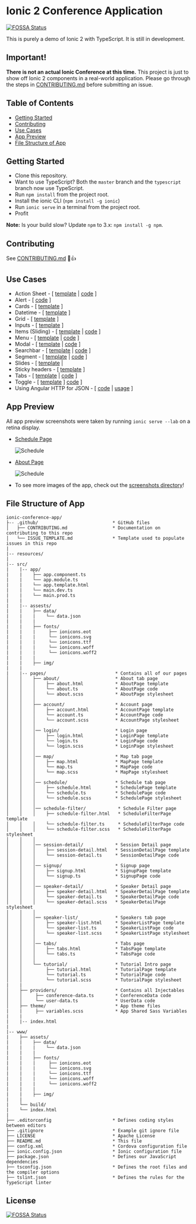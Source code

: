 # Ionic 2 Conference Application
[![FOSSA Status](https://app.fossa.io/api/projects/git%2Bgithub.com%2Fcanv15%2Fawaken-direct-democracy.svg?type=shield)](https://app.fossa.io/projects/git%2Bgithub.com%2Fcanv15%2Fawaken-direct-democracy?ref=badge_shield)


This is purely a demo of Ionic 2 with TypeScript. It is still in development.


## Important!
**There is not an actual Ionic Conference at this time.** This project is just to show off Ionic 2 components in a real-world application. Please go through the steps in [CONTRIBUTING.md](https://github.com/driftyco/ionic-conference-app/blob/master/.github/CONTRIBUTING.md) before submitting an issue.


## Table of Contents
 - [Getting Started](#getting-started)
 - [Contributing](#contributing)
 - [Use Cases](#use-cases)
 - [App Preview](#app-preview)
 - [File Structure of App](#file-structure-of-app)


## Getting Started

* Clone this repository.
* Want to use TypeScript? Both the `master` branch and the `typescript` branch now use TypeScript.
* Run `npm install` from the project root.
* Install the ionic CLI (`npm install -g ionic`)
* Run `ionic serve` in a terminal from the project root.
* Profit

**Note:** Is your build slow? Update `npm` to 3.x: `npm install -g npm`.


## Contributing
See [CONTRIBUTING.md](https://github.com/driftyco/ionic-conference-app/blob/master/.github/CONTRIBUTING.md) :tada::+1:


## Use Cases

* Action Sheet - [ [template](https://github.com/driftyco/ionic-conference-app/blob/master/src/pages/speaker-list/speaker-list.html) | [code](https://github.com/driftyco/ionic-conference-app/blob/master/src/pages/speaker-list/speaker-list.ts) ]
* Alert - [ [code](https://github.com/driftyco/ionic-conference-app/blob/master/src/pages/schedule/schedule.ts) ]
* Cards - [ [template](https://github.com/driftyco/ionic-conference-app/blob/master/src/pages/speaker-list/speaker-list.html) ]
* Datetime - [ [template](https://github.com/driftyco/ionic-conference-app/blob/master/src/pages/about/about.html) ]
* Grid - [ [template](https://github.com/driftyco/ionic-conference-app/blob/master/src/pages/login/login.html) ]
* Inputs - [ [template](https://github.com/driftyco/ionic-conference-app/blob/master/src/pages/login/login.html) ]
* Items (Sliding) - [ [template](https://github.com/driftyco/ionic-conference-app/blob/master/src/pages/schedule/schedule.html) | [code](https://github.com/driftyco/ionic-conference-app/blob/master/src/pages/schedule/schedule.ts) ]
* Menu - [ [template](https://github.com/driftyco/ionic-conference-app/blob/master/src/app.html) |
[code](https://github.com/driftyco/ionic-conference-app/blob/master/src/app.ts) ]
* Modal - [ [template](https://github.com/driftyco/ionic-conference-app/blob/master/src/pages/schedule-filter/schedule-filter.html) | [code](https://github.com/driftyco/ionic-conference-app/blob/master/src/pages/schedule/schedule.ts) ]
* Searchbar - [ [template](https://github.com/driftyco/ionic-conference-app/blob/master/src/pages/schedule/schedule.html) | [code](https://github.com/driftyco/ionic-conference-app/blob/master/src/pages/schedule/schedule.ts) ]
* Segment - [ [template](https://github.com/driftyco/ionic-conference-app/blob/master/src/pages/schedule/schedule.html) | [code](https://github.com/driftyco/ionic-conference-app/blob/master/src/pages/schedule/schedule.ts) ]
* Slides - [ [template](https://github.com/driftyco/ionic-conference-app/blob/master/src/pages/tutorial/tutorial.html) |
* Sticky headers - [ [template](https://github.com/driftyco/ionic-conference-app/blob/master/src/pages/schedule/schedule.html) ]
* Tabs - [ [template](https://github.com/driftyco/ionic-conference-app/blob/master/src/pages/tabs/tabs.html) | [code](https://github.com/driftyco/ionic-conference-app/blob/master/src/pages/tabs/tabs.ts) ]
* Toggle - [ [template](https://github.com/driftyco/ionic-conference-app/blob/master/src/pages/schedule-filter/schedule-filter.html) ]
[code](https://github.com/driftyco/ionic-conference-app/blob/master/src/pages/tutorial/tutorial.ts) ]
* Using Angular HTTP for JSON - [ [code](https://github.com/driftyco/ionic-conference-app/blob/master/src/providers/conference-data.ts) | [usage](https://github.com/driftyco/ionic-conference-app/blob/master/src/pages/schedule/schedule.ts) ]


## App Preview

All app preview screenshots were taken by running `ionic serve --lab` on a retina display.

- [Schedule Page](https://github.com/driftyco/ionic-conference-app/blob/master/src/pages/schedule/schedule.html)

  <img src="resources/screenshots/SchedulePage.png" alt="Schedule">


- [About Page](https://github.com/driftyco/ionic-conference-app/blob/master/src/pages/about/about.html)

  <img src="resources/screenshots/AboutPage.png" alt="Schedule">


- To see more images of the app, check out the [screenshots directory](https://github.com/driftyco/ionic-conference-app/tree/master/resources/screenshots)!


## File Structure of App

```
ionic-conference-app/
├-- .github/                            * GitHub files
│   ├── CONTRIBUTING.md                 * Documentation on contributing to this repo
│   └── ISSUE_TEMPLATE.md               * Template used to populate issues in this repo
|
|-- resources/
|
|-- src/
|    |-- app/
|    |    ├── app.component.ts
|    |    └── app.module.ts
|    |    └── app.template.html
|    |    └── main.dev.ts
|    |    └── main.prod.ts
|    |
|    |-- assests/
|    |    ├── data/
|    |    |    └── data.json
|    |    |
|    |    ├── fonts/
|    |    |     ├── ionicons.eot
|    |    |     └── ionicons.svg
|    |    |     └── ionicons.ttf
|    |    |     └── ionicons.woff
|    |    |     └── ionicons.woff2
|    |    |
|    |    ├── img/
|    |
|    |-- pages/                          * Contains all of our pages
│    │    ├── about/                     * About tab page
│    │    │    ├── about.html            * AboutPage template
│    │    │    └── about.ts              * AboutPage code
│    │    │    └── about.scss            * AboutPage stylesheet
│    │    │
│    │    ├── account/                   * Account page
│    │    │    ├── account.html          * AccountPage template
│    │    │    └── account.ts            * AccountPage code
│    │    │    └── account.scss          * AccountPage stylesheet
│    │    │
│    │    │── login/                     * Login page
│    │    │    ├── login.html            * LoginPage template
│    │    │    └── login.ts              * LoginPage code
│    │    │    └── login.scss            * LoginPage stylesheet
│    │    │
│    │    │── map/                       * Map tab page
│    │    │    ├── map.html              * MapPage template
│    │    │    └── map.ts                * MapPage code
│    │    │    └── map.scss              * MapPage stylesheet
│    │    │
│    │    │── schedule/                  * Schedule tab page
│    │    │    ├── schedule.html         * SchedulePage template
│    │    │    └── schedule.ts           * SchedulePage code
│    │    │    └── schedule.scss         * SchedulePage stylesheet
│    │    │
│    │    │── schedule-filter/            * Schedule Filter page
│    │    │    ├── schedule-filter.html   * ScheduleFilterPage template
│    │    │    └── schedule-filter.ts     * ScheduleFilterPage code
│    │    │    └── schedule-filter.scss   * ScheduleFilterPage stylesheet
│    │    │
│    │    │── session-detail/            * Session Detail page
│    │    │    ├── session-detail.html   * SessionDetailPage template
│    │    │    └── session-detail.ts     * SessionDetailPage code
│    │    │
│    │    │── signup/                    * Signup page
│    │    │    ├── signup.html           * SignupPage template
│    │    │    └── signup.ts             * SignupPage code
│    │    │
│    │    │── speaker-detail/            * Speaker Detail page
│    │    │    ├── speaker-detail.html   * SpeakerDetailPage template
│    │    │    └── speaker-detail.ts     * SpeakerDetailPage code
│    │    │    └── speaker-detail.scss   * SpeakerDetailPage stylesheet
│    │    │
│    │    │── speaker-list/              * Speakers tab page
│    │    │    ├── speaker-list.html     * SpeakerListPage template
│    │    │    └── speaker-list.ts       * SpeakerListPage code
│    │    │    └── speaker-list.scss     * SpeakerListPage stylesheet
│    │    │
│    │    │── tabs/                      * Tabs page
│    │    │    ├── tabs.html             * TabsPage template
│    │    │    └── tabs.ts               * TabsPage code
│    │    │
│    │    └── tutorial/                  * Tutorial Intro page
│    │         ├── tutorial.html         * TutorialPage template
│    │         └── tutorial.ts           * TutorialPage code
│    │         └── tutorial.scss         * TutorialPage stylesheet
|    |
│    ├── providers/                      * Contains all Injectables
│    │     ├── conference-data.ts        * ConferenceData code
│    │     └── user-data.ts              * UserData code
│    ├── theme/                          * App theme files
|    |     ├── variables.scss            * App Shared Sass Variables
|    |
|    |-- index.html
|
|-- www/
|    ├── assets/
|    |    ├── data/
|    |    |    └── data.json
|    |    |
|    |    ├── fonts/
|    |    |     ├── ionicons.eot
|    |    |     └── ionicons.svg
|    |    |     └── ionicons.ttf
|    |    |     └── ionicons.woff
|    |    |     └── ionicons.woff2
|    |    |
|    |    ├── img/
|    |
|    └── build/
|    └── index.html
|
├── .editorconfig                       * Defines coding styles between editors
├── .gitignore                          * Example git ignore file
├── LICENSE                             * Apache License
├── README.md                           * This file
├── config.xml                          * Cordova configuration file
├── ionic.config.json                   * Ionic configuration file
├── package.json                        * Defines our JavaScript dependencies
├── tsconfig.json                       * Defines the root files and the compiler options
├── tslint.json                         * Defines the rules for the TypeScript linter
```


## License
[![FOSSA Status](https://app.fossa.io/api/projects/git%2Bgithub.com%2Fcanv15%2Fawaken-direct-democracy.svg?type=large)](https://app.fossa.io/projects/git%2Bgithub.com%2Fcanv15%2Fawaken-direct-democracy?ref=badge_large)